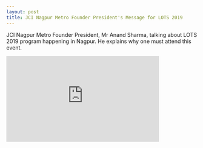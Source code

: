 ```yaml
---
layout: post
title: JCI Nagpur Metro Founder President's Message for LOTS 2019
---
```


JCI Nagpur Metro Founder President, Mr Anand Sharma, talking about LOTS 2019 program happening in Nagpur. He explains why one must attend this event.

<style type='text/css'>
    .video-container {
        position: relative;
        padding-bottom: 56.25%;
        /* padding-top: 30px; height: 0; overflow: hidden; */
    }

    .video-container iframe,
    .video-container object,
    .video-container embed {
        position: absolute;
        top: 0;
        left: 0;
        width: 80%;
        height: 80%;
    }
</style>

<div class="video-container"><iframe width="560" height="315" src="https://www.youtube.com/embed/mua3OTxSVnY?start=4" frameborder="0" allow="accelerometer; autoplay; encrypted-media; gyroscope; picture-in-picture" allowfullscreen></iframe></div>